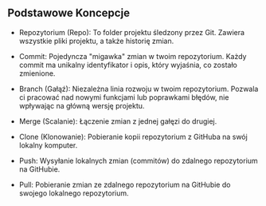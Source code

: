 Podstawowe Koncepcje
--------------------

- Repozytorium (Repo): To folder projektu śledzony przez Git. Zawiera wszystkie pliki projektu, a także historię zmian.

- Commit: Pojedyncza "migawka" zmian w twoim repozytorium. Każdy commit ma unikalny identyfikator i opis, który wyjaśnia, co zostało zmienione.

- Branch (Gałąź): Niezależna linia rozwoju w twoim repozytorium. Pozwala ci pracować nad nowymi funkcjami lub poprawkami błędów, nie wpływając na główną wersję projektu.

- Merge (Scalanie): Łączenie zmian z jednej gałęzi do drugiej.

- Clone (Klonowanie): Pobieranie kopii repozytorium z GitHuba na swój lokalny komputer.

- Push: Wysyłanie lokalnych zmian (commitów) do zdalnego repozytorium na GitHubie.

- Pull: Pobieranie zmian ze zdalnego repozytorium na GitHubie do swojego lokalnego repozytorium.
